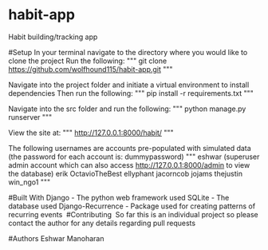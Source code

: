 # habit-app
Habit building/tracking app

#Setup
In your terminal navigate to the directory where you would like to clone the project
Run the following:
"""
git clone https://github.com/wolfhound115/habit-app.git
"""

Navigate into the project folder and initiate a virtual environment to install dependencies
Then run the following:
"""
pip install -r requirements.txt
"""

Navigate into the src folder and run the following:
"""
python manage.py runserver
"""

View the site at:
"""
http://127.0.0.1:8000/habit/
"""

The following usernames are accounts pre-populated with simulated data (the password for each account is: dummypassword)
"""
eshwar (superuser admin account which can also access http://127.0.0.1:8000/admin to view the database)
erik
OctavioTheBest
ellyphant
jacorncob
jojams
thejustin
win_ngo1
"""

#Built With
Django - The python web framework used
SQLite - The database used
Django-Recurrence - Package used for creating patterns of recurring events  #Contributing  So far this is an individual project so please contact the author for any details regarding pull requests

#Authors
Eshwar Manoharan 
